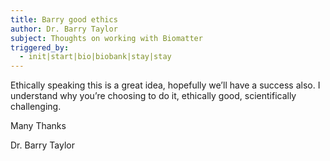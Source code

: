 ```yaml
---
title: Barry good ethics
author: Dr. Barry Taylor
subject: Thoughts on working with Biomatter
triggered_by:
  - init|start|bio|biobank|stay|stay
---
```

Ethically speaking this is a great idea, hopefully we’ll have a success also. I understand why you’re choosing to do it, ethically good, scientifically challenging.

Many Thanks

Dr. Barry Taylor
